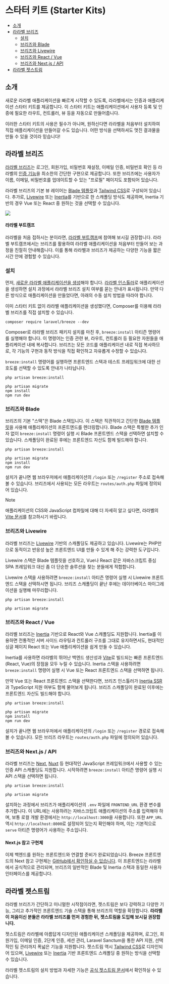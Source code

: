 # 스타터 키트 (Starter Kits)

- [소개](#introduction)
- [라라벨 브리즈](#laravel-breeze)
    - [설치](#laravel-breeze-installation)
    - [브리즈와 Blade](#breeze-and-blade)
    - [브리즈와 Livewire](#breeze-and-livewire)
    - [브리즈와 React / Vue](#breeze-and-inertia)
    - [브리즈와 Next.js / API](#breeze-and-next)
- [라라벨 젯스트림](#laravel-jetstream)

<a name="introduction"></a>
## 소개

새로운 라라벨 애플리케이션을 빠르게 시작할 수 있도록, 라라벨에서는 인증과 애플리케이션 스타터 키트를 제공합니다. 이 스타터 키트는 애플리케이션에서 사용자 등록 및 인증에 필요한 라우트, 컨트롤러, 뷰 등을 자동으로 만들어줍니다.

이러한 스타터 키트의 사용은 필수가 아니며, 원하신다면 라라벨을 처음부터 설치하여 직접 애플리케이션을 만들어갈 수도 있습니다. 어떤 방식을 선택하셔도 멋진 결과물을 만들 수 있을 것이라 믿습니다!

<a name="laravel-breeze"></a>
## 라라벨 브리즈

[라라벨 브리즈](https://github.com/laravel/breeze)는 로그인, 회원가입, 비밀번호 재설정, 이메일 인증, 비밀번호 확인 등 라라벨의 [인증 기능](/docs/11.x/authentication)을 최소한의 간단한 구현으로 제공합니다. 또한 브리즈에는 사용자가 이름, 이메일, 비밀번호를 업데이트할 수 있는 "프로필" 페이지도 포함되어 있습니다.

라라벨 브리즈의 기본 뷰 레이어는 [Blade 템플릿](/docs/11.x/blade)과 [Tailwind CSS](https://tailwindcss.com)로 구성되어 있습니다. 추가로, [Livewire](https://livewire.laravel.com) 또는 [Inertia](https://inertiajs.com)를 기반으로 한 스캐폴딩 방식도 제공하며, Inertia 기반의 경우 Vue 또는 React 중 원하는 것을 선택할 수 있습니다.

<img src="https://laravel.com/img/docs/breeze-register.png" />

#### 라라벨 부트캠프

라라벨을 처음 접하시는 분이라면, [라라벨 부트캠프](https://bootcamp.laravel.com)에 참여해 보시길 권장합니다. 라라벨 부트캠프에서는 브리즈를 활용하여 라라벨 애플리케이션을 처음부터 만들어 보는 과정을 친절히 안내해줍니다. 이를 통해 라라벨과 브리즈가 제공하는 다양한 기능을 짧은 시간 안에 경험할 수 있습니다.

<a name="laravel-breeze-installation"></a>
### 설치

먼저, [새로운 라라벨 애플리케이션을 생성](/docs/11.x/installation)해야 합니다. [라라벨 인스톨러](/docs/11.x/installation#creating-a-laravel-project)로 애플리케이션을 생성하면 설치 과정에서 라라벨 브리즈 설치 여부를 묻는 안내가 표시됩니다. 만약 다른 방식으로 애플리케이션을 만들었다면, 아래의 수동 설치 방법을 따라야 합니다.

이미 스타터 키트 없이 라라벨 애플리케이션을 생성했다면, Composer를 이용해 라라벨 브리즈를 직접 설치할 수 있습니다.

```shell
composer require laravel/breeze --dev
```

Composer로 라라벨 브리즈 패키지 설치를 마친 후, `breeze:install` 아티즌 명령어를 실행해야 합니다. 이 명령어는 인증 관련 뷰, 라우트, 컨트롤러 등 필요한 자원들을 애플리케이션 내에 복사합니다. 브리즈는 모든 코드를 애플리케이션 내로 직접 복사하므로, 각 기능의 구현과 동작 방식을 직접 확인하고 자유롭게 수정할 수 있습니다.

`breeze:install` 명령어를 실행하면 프론트엔드 스택과 테스트 프레임워크에 대한 선호도를 선택할 수 있도록 안내가 나타납니다.

```shell
php artisan breeze:install

php artisan migrate
npm install
npm run dev
```

<a name="breeze-and-blade"></a>
### 브리즈와 Blade

브리즈의 기본 "스택"은 Blade 스택입니다. 이 스택은 직관적이고 간단한 [Blade 템플릿](/docs/11.x/blade)을 사용해 애플리케이션의 프론트엔드를 렌더링합니다. Blade 스택은 특별한 추가 인자 없이 `breeze:install` 명령어 실행 시 Blade 프론트엔드 스택을 선택하면 설치할 수 있습니다. 스캐폴딩이 완료된 후에는 프론트엔드 자산도 함께 빌드해야 합니다.

```shell
php artisan breeze:install

php artisan migrate
npm install
npm run dev
```

설치가 끝나면 웹 브라우저에서 애플리케이션의 `/login` 또는 `/register` 주소로 접속해 볼 수 있습니다. 브리즈에서 사용되는 모든 라우트는 `routes/auth.php` 파일에 정의되어 있습니다.

> [!NOTE]  
> 애플리케이션의 CSS와 JavaScript 컴파일에 대해 더 자세히 알고 싶다면, 라라벨의 [Vite 문서](/docs/11.x/vite#running-vite)를 참고하시기 바랍니다.

<a name="breeze-and-livewire"></a>
### 브리즈와 Livewire

라라벨 브리즈는 [Livewire](https://livewire.laravel.com) 기반의 스캐폴딩도 제공하고 있습니다. Livewire는 PHP만으로 동적이고 반응성 높은 프론트엔드 UI를 만들 수 있게 해 주는 강력한 도구입니다.

Livewire 스택은 Blade 템플릿을 선호하고, Vue나 React 같은 자바스크립트 중심 SPA 프레임워크 대신 좀 더 단순한 솔루션을 찾는 분들에게 적합합니다.

Livewire 스택을 사용하려면 `breeze:install` 아티즌 명령어 실행 시 Livewire 프론트엔드 스택을 선택하시면 됩니다. 브리즈 스캐폴딩이 끝난 후에는 데이터베이스 마이그레이션을 실행해 마무리합니다.

```shell
php artisan breeze:install

php artisan migrate
```

<a name="breeze-and-inertia"></a>
### 브리즈와 React / Vue

라라벨 브리즈는 [Inertia](https://inertiajs.com) 기반으로 React와 Vue 스캐폴딩도 지원합니다. Inertia를 이용하면 전통적인 서버 사이드 라우팅과 컨트롤러 구조를 그대로 유지하면서도, 현대적인 싱글 페이지 React 또는 Vue 애플리케이션을 쉽게 만들 수 있습니다.

Inertia를 사용하면 라라벨의 뛰어난 백엔드 생산성과 [Vite](https://vitejs.dev)로 빌드되는 빠른 프론트엔드(React, Vue)의 장점을 모두 누릴 수 있습니다. Inertia 스택을 사용하려면 `breeze:install` 명령어 실행 시 Vue 또는 React 프론트엔드 스택을 선택하면 됩니다.

만약 Vue 또는 React 프론트엔드 스택을 선택한다면, 브리즈 인스톨러가 [Inertia SSR](https://inertiajs.com/server-side-rendering)과 TypeScript 지원 여부도 함께 물어보게 됩니다. 브리즈 스캐폴딩이 완료된 이후에는 프론트엔드 자산도 빌드해야 합니다.

```shell
php artisan breeze:install

php artisan migrate
npm install
npm run dev
```

설치가 끝나면 웹 브라우저에서 애플리케이션의 `/login` 또는 `/register` 경로로 접속해 볼 수 있습니다. 모든 브리즈 라우트는 `routes/auth.php` 파일에 정의되어 있습니다.

<a name="breeze-and-next"></a>
### 브리즈와 Next.js / API

라라벨 브리즈는 [Next](https://nextjs.org), [Nuxt](https://nuxt.com) 등 현대적인 JavaScript 프레임워크에서 사용할 수 있는 인증 API 스캐폴딩도 지원합니다. 시작하려면 `breeze:install` 아티즌 명령어 실행 시 API 스택을 선택하면 됩니다.

```shell
php artisan breeze:install

php artisan migrate
```

설치하는 과정에서 브리즈가 애플리케이션의 `.env` 파일에 `FRONTEND_URL` 환경 변수를 추가합니다. 이 URL에는 사용하려는 자바스크립트 애플리케이션의 주소를 입력해야 하며, 보통 로컬 개발 환경에서는 `http://localhost:3000`을 사용합니다. 또한 `APP_URL` 역시 `http://localhost:8000`로 설정되어 있는지 확인해야 하며, 이는 기본적으로 `serve` 아티즌 명령어가 사용하는 주소입니다.

<a name="next-reference-implementation"></a>
#### Next.js 참고 구현체

이제 백엔드를 원하는 프론트엔드와 연결할 준비가 완료되었습니다. Breeze 프론트엔드의 Next 참고 구현체는 [GitHub에서 확인하실 수 있습니다](https://github.com/laravel/breeze-next). 이 프론트엔드는 라라벨에서 공식적으로 관리되며, 브리즈의 일반적인 Blade 및 Inertia 스택과 동일한 사용자 인터페이스를 제공합니다.

<a name="laravel-jetstream"></a>
## 라라벨 젯스트림

라라벨 브리즈가 간단하고 미니멀한 시작점이라면, 젯스트림은 보다 강력하고 다양한 기능, 그리고 추가적인 프론트엔드 기술 스택을 통해 브리즈의 역할을 확장합니다. **라라벨이 처음이신 분들은 라라벨 브리즈를 먼저 경험한 뒤, 젯스트림을 도입해 보시길 권장합니다.**

젯스트림은 라라벨에 아름답게 디자인된 애플리케이션 스캐폴딩을 제공하며, 로그인, 회원가입, 이메일 인증, 2단계 인증, 세션 관리, Laravel Sanctum을 통한 API 지원, 선택적인 팀 관리까지 폭넓은 기능을 지원합니다. 젯스트림 역시 [Tailwind CSS](https://tailwindcss.com)로 디자인되어 있으며, [Livewire](https://livewire.laravel.com) 또는 [Inertia](https://inertiajs.com) 기반 프론트엔드 스캐폴딩 중 원하는 방식을 선택할 수 있습니다.

라라벨 젯스트림의 설치 방법과 자세한 기능은 [공식 젯스트림 문서](https://jetstream.laravel.com)에서 확인하실 수 있습니다.
